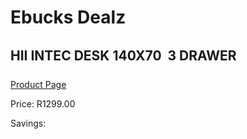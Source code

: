 
# Ebucks Dealz
## HII INTEC DESK 140X70  3 DRAWER
[Product Page](https://www.ebucks.com/web/shop/productSelected.do?prodId=1148406584&catId=1130195724)

Price: R1299.00

Savings: 


	